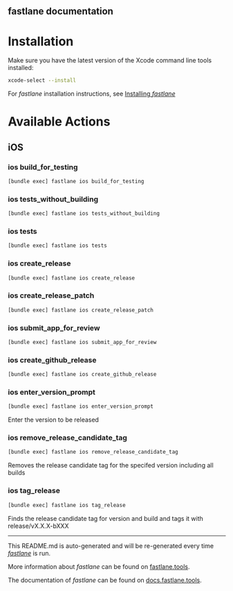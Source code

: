 fastlane documentation
----

# Installation

Make sure you have the latest version of the Xcode command line tools installed:

```sh
xcode-select --install
```

For _fastlane_ installation instructions, see [Installing _fastlane_](https://docs.fastlane.tools/#installing-fastlane)

# Available Actions

## iOS

### ios build_for_testing

```sh
[bundle exec] fastlane ios build_for_testing
```



### ios tests_without_building

```sh
[bundle exec] fastlane ios tests_without_building
```



### ios tests

```sh
[bundle exec] fastlane ios tests
```



### ios create_release

```sh
[bundle exec] fastlane ios create_release
```



### ios create_release_patch

```sh
[bundle exec] fastlane ios create_release_patch
```



### ios submit_app_for_review

```sh
[bundle exec] fastlane ios submit_app_for_review
```



### ios create_github_release

```sh
[bundle exec] fastlane ios create_github_release
```



### ios enter_version_prompt

```sh
[bundle exec] fastlane ios enter_version_prompt
```

Enter the version to be released

### ios remove_release_candidate_tag

```sh
[bundle exec] fastlane ios remove_release_candidate_tag
```

Removes the release candidate tag for the specifed version including all builds

### ios tag_release

```sh
[bundle exec] fastlane ios tag_release
```

Finds the release candidate tag for version and build and tags it with release/vX.X.X-bXXX

----

This README.md is auto-generated and will be re-generated every time [_fastlane_](https://fastlane.tools) is run.

More information about _fastlane_ can be found on [fastlane.tools](https://fastlane.tools).

The documentation of _fastlane_ can be found on [docs.fastlane.tools](https://docs.fastlane.tools).
